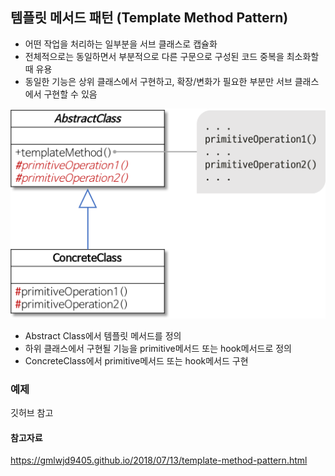 ## 템플릿 메서드 패턴 (Template Method Pattern)

- 어떤 작업을 처리하는 일부분을 서브 클래스로 캡슐화
- 전체적으로는 동일하면서 부분적으로 다른 구문으로 구성된 코드 중복을 최소화할 때 유용
- 동일한 기능은 상위 클래스에서 구현하고, 확장/변화가 필요한 부분만 서브 클래스에서 구현할 수 있음

<img src='../image/template-method-pattern.png'>

- Abstract Class에서 템플릿 메서드를 정의
- 하위 클래스에서 구현될 기능을 primitive메서드 또는 hook메서드로 정의
- ConcreteClass에서 primitive메서드 또는 hook메서드 구현

### 예제

깃허브 참고

#### 참고자료

https://gmlwjd9405.github.io/2018/07/13/template-method-pattern.html
